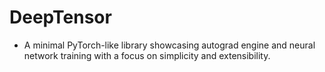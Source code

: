 # DeepTensor

- A minimal PyTorch-like library showcasing autograd engine and neural network training with a focus on simplicity and extensibility.
